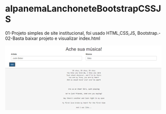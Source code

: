 # aIpanemaLanchoneteBootstrapCSSJS

01-Projeto simples de site institucional, foi usado HTML,CSS,JS, Bootstrap.-
02-Basta baixar projeto e visualizar index.html

![img text](https://github.com/brenosantin96/musicFinderConsumindoAPI/blob/main/MusicFinder.png)
